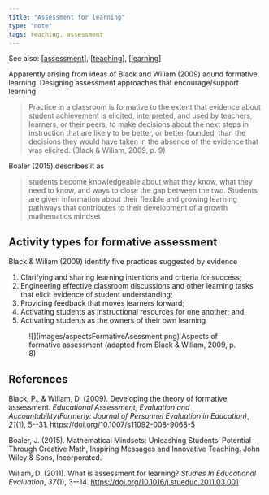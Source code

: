 ```yaml
---
title: "Assessment for learning"
type: "note"
tags: teaching, assessment
---
```


See also: [[assessment]], [[teaching]], [[learning]]

Apparently arising from ideas of Black and Wiliam (2009) aound formative learning. Designing assessment approaches that encourage/support learning

> Practice in a classroom is formative to the extent that evidence about student achievement is elicited, interpreted, and used by teachers, learners, or their peers, to make decisions about the next steps in instruction that are likely to be better, or better founded, than the decisions they would have taken in the absence of the evidence that was elicited. (Black & Wiliam, 2009, p. 9)

Boaler (2015) describes it as 

> students become knowledgeable about what they know, what they need to know, and ways to close the gap between the two. Students are given information about their flexible and growing learning pathways that contributes to their development of a growth mathematics mindset

## Activity types for formative assessment

Black & Wiliam (2009) identify five practices suggested by evidence

1. Clarifying and sharing learning intentions and criteria for success;
2. Engineering effective classroom discussions and other learning tasks that elicit evidence of student understanding;
3. Providing feedback that moves learners forward;
4. Activating students as instructional resources for one another; and
5. Activating students as the owners of their own learning

<figure markdown>
![](images/aspectsFormativeAsessment.png)
<caption>Aspects of formative assessment (adapted from Black & Wiliam, 2009, p. 8)</caption>
</figure>

## References

Black, P., & Wiliam, D. (2009). Developing the theory of formative assessment. *Educational Assessment, Evaluation and Accountability(Formerly: Journal of Personnel Evaluation in Education)*, *21*(1), 5--31. <https://doi.org/10.1007/s11092-008-9068-5>

Boaler, J. (2015). Mathematical Mindsets: Unleashing Students’ Potential Through Creative Math, Inspiring Messages and Innovative Teaching. John Wiley & Sons, Incorporated.

Wiliam, D. (2011). What is assessment for learning? *Studies In Educational Evaluation*, *37*(1), 3--14. <https://doi.org/10.1016/j.stueduc.2011.03.001>

[//begin]: # "Autogenerated link references for markdown compatibility"
[assessment]: assessment "Assessment"
[teaching]: ..%2Fteaching "Teaching"
[learning]: ..%2F..%2FLearning%2Flearning "Learning"
[//end]: # "Autogenerated link references"
